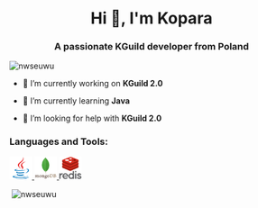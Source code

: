 <h1 align="center">Hi 👋, I'm Kopara</h1>
<h3 align="center">A passionate KGuild developer from Poland</h3>

<p align="left"> <img src="https://komarev.com/ghpvc/?username=nwseuwu&label=Profile%20views&color=0e75b6&style=flat" alt="nwseuwu" /> </p>

- 🔭 I’m currently working on **KGuild 2.0**

- 🌱 I’m currently learning **Java**

- 🤝 I’m looking for help with **KGuild 2.0**

<h3 align="left">Languages and Tools:</h3>
<p align="left"> <a href="https://www.java.com" target="_blank" rel="noreferrer"> <img src="https://raw.githubusercontent.com/devicons/devicon/master/icons/java/java-original.svg" alt="java" width="40" height="40"/> </a> <a href="https://www.mongodb.com/" target="_blank" rel="noreferrer"> <img src="https://raw.githubusercontent.com/devicons/devicon/master/icons/mongodb/mongodb-original-wordmark.svg" alt="mongodb" width="40" height="40"/> </a> <a href="https://redis.io" target="_blank" rel="noreferrer"> <img src="https://raw.githubusercontent.com/devicons/devicon/master/icons/redis/redis-original-wordmark.svg" alt="redis" width="40" height="40"/> </a> </p>

<p>&nbsp;<img align="center" src="https://github-readme-stats.vercel.app/api?username=nwseuwu&show_icons=true&locale=en" alt="nwseuwu" /></p>
